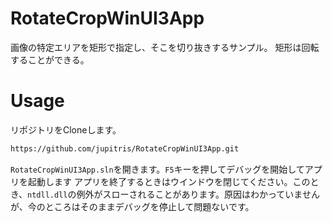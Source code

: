 # RotateCropWinUI3App
画像の特定エリアを矩形で指定し、そこを切り抜きするサンプル。
矩形は回転することができる。

# Usage

リポジトリをCloneします。

```sh
https://github.com/jupitris/RotateCropWinUI3App.git
```

`RotateCropWinUI3App.sln`を開きます。`F5`キーを押してデバッグを開始してアプリを起動します
アプリを終了するときはウインドウを閉じてください。このとき、`ntdll.dll`の例外がスローされることがあります。原因はわかっていませんが、今のところはそのままデバッグを停止して問題ないです。
